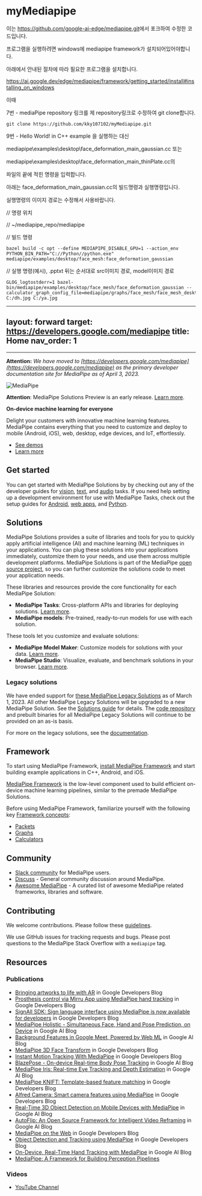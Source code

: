 # myMediapipe

이는 <https://github.com/google-ai-edge/mediapipe.git>에서 포크하여 수정한 코드입니다.

프로그램을 실행하려면 windows에 mediapipe framework가 설치되어있어야합니다.

아래에서 안내된 절차에 따라 필요한 프로그램을 설치합니다. 

https://ai.google.dev/edge/mediapipe/framework/getting_started/install#installing_on_windows

이때

7번 - mediaPipe repository 링크를 제 repository링크로 수정하여 git clone합니다.

    git clone https://github.com/kky107102/myMediapipe.git

9번 - Hello World! in C++ example 을 실행하는 대신

mediapipe\examples\desktop\face_deformation_main_gaussian.cc 또는

mediapipe\examples\desktop\face_deformation_main_thinPlate.cc의

파일의 끝에 적힌 명령을 입력합니다.

아래는 face_deformation_main_gaussian.cc의 빌드명령과 실행명령입니다.

실행명령의 이미지 경로는 수정해서 사용바랍니다.

// 명령 위치

// ~/mediapipe_repo/mediapipe

// 빌드 명령

    bazel build -c opt --define MEDIAPIPE_DISABLE_GPU=1 --action_env PYTHON_BIN_PATH="C://Python//python.exe" mediapipe/examples/desktop/face_mesh:face_deformation_gaussian

// 실행 명령(예시), .pptxt 뒤는 순서대로 src이미지 경로, model이미지 경로

    GLOG_logtostderr=1 bazel-bin/mediapipe/examples/desktop/face_mesh/face_deformation_gaussian --calculator_graph_config_file=mediapipe/graphs/face_mesh/face_mesh_desktop_live.pbtxt C:/dh.jpg C:/ya.jpg

---
layout: forward
target: https://developers.google.com/mediapipe
title: Home
nav_order: 1
---

---

**Attention:** _We have moved to
[https://developers.google.com/mediapipe](https://developers.google.com/mediapipe)
as the primary developer documentation site for MediaPipe as of April 3, 2023._

![MediaPipe](https://developers.google.com/static/mediapipe/images/home/hero_01_1920.png)

**Attention**: MediaPipe Solutions Preview is an early release. [Learn
more](https://developers.google.com/mediapipe/solutions/about#notice).

**On-device machine learning for everyone**

Delight your customers with innovative machine learning features. MediaPipe
contains everything that you need to customize and deploy to mobile (Android,
iOS), web, desktop, edge devices, and IoT, effortlessly.

- [See demos](https://goo.gle/mediapipe-studio)
- [Learn more](https://developers.google.com/mediapipe/solutions)

## Get started

You can get started with MediaPipe Solutions by by checking out any of the
developer guides for
[vision](https://developers.google.com/mediapipe/solutions/vision/object_detector),
[text](https://developers.google.com/mediapipe/solutions/text/text_classifier),
and
[audio](https://developers.google.com/mediapipe/solutions/audio/audio_classifier)
tasks. If you need help setting up a development environment for use with
MediaPipe Tasks, check out the setup guides for
[Android](https://developers.google.com/mediapipe/solutions/setup_android), [web
apps](https://developers.google.com/mediapipe/solutions/setup_web), and
[Python](https://developers.google.com/mediapipe/solutions/setup_python).

## Solutions

MediaPipe Solutions provides a suite of libraries and tools for you to quickly
apply artificial intelligence (AI) and machine learning (ML) techniques in your
applications. You can plug these solutions into your applications immediately,
customize them to your needs, and use them across multiple development
platforms. MediaPipe Solutions is part of the MediaPipe [open source
project](https://github.com/google/mediapipe), so you can further customize the
solutions code to meet your application needs.

These libraries and resources provide the core functionality for each MediaPipe
Solution:

- **MediaPipe Tasks**: Cross-platform APIs and libraries for deploying
  solutions. [Learn
  more](https://developers.google.com/mediapipe/solutions/tasks).
- **MediaPipe models**: Pre-trained, ready-to-run models for use with each
  solution.

These tools let you customize and evaluate solutions:

- **MediaPipe Model Maker**: Customize models for solutions with your data.
  [Learn more](https://developers.google.com/mediapipe/solutions/model_maker).
- **MediaPipe Studio**: Visualize, evaluate, and benchmark solutions in your
  browser. [Learn
  more](https://developers.google.com/mediapipe/solutions/studio).

### Legacy solutions

We have ended support for [these MediaPipe Legacy Solutions](https://developers.google.com/mediapipe/solutions/guide#legacy)
as of March 1, 2023. All other MediaPipe Legacy Solutions will be upgraded to
a new MediaPipe Solution. See the [Solutions guide](https://developers.google.com/mediapipe/solutions/guide#legacy)
for details. The [code repository](https://github.com/google/mediapipe/tree/master/mediapipe)
and prebuilt binaries for all MediaPipe Legacy Solutions will continue to be
provided on an as-is basis.

For more on the legacy solutions, see the [documentation](https://github.com/google/mediapipe/tree/master/docs/solutions).

## Framework

To start using MediaPipe Framework, [install MediaPipe
Framework](https://developers.google.com/mediapipe/framework/getting_started/install)
and start building example applications in C++, Android, and iOS.

[MediaPipe Framework](https://developers.google.com/mediapipe/framework) is the
low-level component used to build efficient on-device machine learning
pipelines, similar to the premade MediaPipe Solutions.

Before using MediaPipe Framework, familiarize yourself with the following key
[Framework
concepts](https://developers.google.com/mediapipe/framework/framework_concepts/overview.md):

- [Packets](https://developers.google.com/mediapipe/framework/framework_concepts/packets.md)
- [Graphs](https://developers.google.com/mediapipe/framework/framework_concepts/graphs.md)
- [Calculators](https://developers.google.com/mediapipe/framework/framework_concepts/calculators.md)

## Community

- [Slack community](https://mediapipe.page.link/joinslack) for MediaPipe
  users.
- [Discuss](https://groups.google.com/forum/#!forum/mediapipe) - General
  community discussion around MediaPipe.
- [Awesome MediaPipe](https://mediapipe.page.link/awesome-mediapipe) - A
  curated list of awesome MediaPipe related frameworks, libraries and
  software.

## Contributing

We welcome contributions. Please follow these
[guidelines](https://github.com/google/mediapipe/blob/master/CONTRIBUTING.md).

We use GitHub issues for tracking requests and bugs. Please post questions to
the MediaPipe Stack Overflow with a `mediapipe` tag.

## Resources

### Publications

- [Bringing artworks to life with AR](https://developers.googleblog.com/2021/07/bringing-artworks-to-life-with-ar.html)
  in Google Developers Blog
- [Prosthesis control via Mirru App using MediaPipe hand tracking](https://developers.googleblog.com/2021/05/control-your-mirru-prosthesis-with-mediapipe-hand-tracking.html)
  in Google Developers Blog
- [SignAll SDK: Sign language interface using MediaPipe is now available for
  developers](https://developers.googleblog.com/2021/04/signall-sdk-sign-language-interface-using-mediapipe-now-available.html)
  in Google Developers Blog
- [MediaPipe Holistic - Simultaneous Face, Hand and Pose Prediction, on
  Device](https://ai.googleblog.com/2020/12/mediapipe-holistic-simultaneous-face.html)
  in Google AI Blog
- [Background Features in Google Meet, Powered by Web ML](https://ai.googleblog.com/2020/10/background-features-in-google-meet.html)
  in Google AI Blog
- [MediaPipe 3D Face Transform](https://developers.googleblog.com/2020/09/mediapipe-3d-face-transform.html)
  in Google Developers Blog
- [Instant Motion Tracking With MediaPipe](https://developers.googleblog.com/2020/08/instant-motion-tracking-with-mediapipe.html)
  in Google Developers Blog
- [BlazePose - On-device Real-time Body Pose Tracking](https://ai.googleblog.com/2020/08/on-device-real-time-body-pose-tracking.html)
  in Google AI Blog
- [MediaPipe Iris: Real-time Eye Tracking and Depth Estimation](https://ai.googleblog.com/2020/08/mediapipe-iris-real-time-iris-tracking.html)
  in Google AI Blog
- [MediaPipe KNIFT: Template-based feature matching](https://developers.googleblog.com/2020/04/mediapipe-knift-template-based-feature-matching.html)
  in Google Developers Blog
- [Alfred Camera: Smart camera features using MediaPipe](https://developers.googleblog.com/2020/03/alfred-camera-smart-camera-features-using-mediapipe.html)
  in Google Developers Blog
- [Real-Time 3D Object Detection on Mobile Devices with MediaPipe](https://ai.googleblog.com/2020/03/real-time-3d-object-detection-on-mobile.html)
  in Google AI Blog
- [AutoFlip: An Open Source Framework for Intelligent Video Reframing](https://ai.googleblog.com/2020/02/autoflip-open-source-framework-for.html)
  in Google AI Blog
- [MediaPipe on the Web](https://developers.googleblog.com/2020/01/mediapipe-on-web.html)
  in Google Developers Blog
- [Object Detection and Tracking using MediaPipe](https://developers.googleblog.com/2019/12/object-detection-and-tracking-using-mediapipe.html)
  in Google Developers Blog
- [On-Device, Real-Time Hand Tracking with MediaPipe](https://ai.googleblog.com/2019/08/on-device-real-time-hand-tracking-with.html)
  in Google AI Blog
- [MediaPipe: A Framework for Building Perception Pipelines](https://arxiv.org/abs/1906.08172)

### Videos

- [YouTube Channel](https://www.youtube.com/c/MediaPipe)

